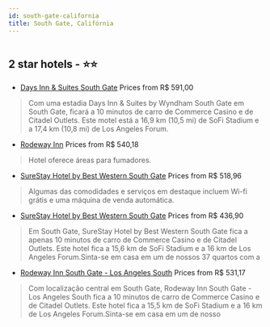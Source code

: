 ```yaml
---
id: south-gate-california
title: South Gate, Califórnia
---
```


<center><img src="https://i.travelapi.com/hotels/1000000/210000/208300/208212/f1b077e5_z.jpg" alt="" /></center>


##  2 star hotels - ⭐️⭐️

-    [Days Inn & Suites South Gate](https://us.hurb.com/hotels/south-gate/days-inn-suites-south-gate-HT-MLI2?cmp=18055) Prices from R$ 591,00
   > Com uma estadia Days Inn & Suites by Wyndham South Gate em South Gate, ficará a 10 minutos de carro de Commerce Casino e de Citadel Outlets. Este motel está a 16,9 km (10,5 mi) de SoFi Stadium e a 17,4 km (10,8 mi) de Los Angeles Forum.
-    [Rodeway Inn](https://us.hurb.com/hotels/south-gate/rodeway-inn-HT-D440?cmp=18055) Prices from R$ 540,18
   > Hotel oferece áreas para fumadores.
-    [SureStay Hotel by Best Western South Gate](https://us.hurb.com/hotels/south-gate/surestay-hotel-by-best-western-south-gate-HT-FMFU?cmp=18055) Prices from R$ 518,96
   > Algumas das comodidades e serviços em destaque incluem Wi-fi grátis e uma máquina de venda automática.
-    [SureStay Hotel by Best Western South Gate](https://us.hurb.com/hotels/south-gate/surestay-hotel-by-best-western-south-gate-HT-8FMP?cmp=18055) Prices from R$ 436,90
   > Em South Gate, SureStay Hotel by Best Western South Gate fica a apenas 10 minutos de carro de Commerce Casino e de Citadel Outlets.  Este hotel fica a 15,6 km de SoFi Stadium e a 16 km de Los Angeles Forum.Sinta-se em casa em um de nossos 37 quartos com a
-    [Rodeway Inn South Gate - Los Angeles South](https://us.hurb.com/hotels/south-gate/rodeway-inn-south-gate-los-angeles-south-HT-XEAG?cmp=18055) Prices from R$ 531,17
   > Com localização central em South Gate, Rodeway Inn South Gate - Los Angeles South fica a 10 minutos de carro de Commerce Casino e de Citadel Outlets.  Este hotel fica a 15,5 km de SoFi Stadium e a 16 km de Los Angeles Forum.Sinta-se em casa em um de nosso
